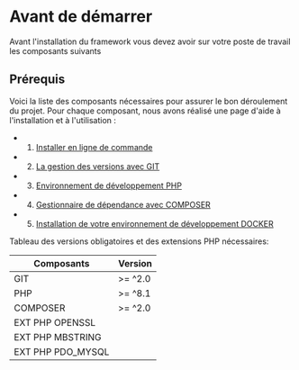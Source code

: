 # Avant de démarrer

Avant l'installation du framework vous devez avoir sur votre poste de travail les composants suivants

## Prérequis

Voici la liste des composants nécessaires pour assurer le bon déroulement du projet. Pour chaque composant, nous avons réalisé une page d'aide à l'installation et à l'utilisation :

- 1. [Installer en ligne de commande](fr-command-line.md)
- 2. [La gestion des versions avec GIT](fr-git.md)
- 3. [Environnement de développement PHP](fr-php.md)
- 4. [Gestionnaire de dépendance avec COMPOSER](fr-composer.md)
- 5. [Installation de votre environnement de développement DOCKER](fr-docker.md)


Tableau des versions obligatoires et des extensions PHP nécessaires:

| Composants        | Version |
|-------------------|---------|
| GIT               | >= ^2.0 |
| PHP               | >= ^8.1 |
| COMPOSER          | >= ^2.0 |
| EXT PHP OPENSSL   |  |
| EXT PHP MBSTRING  |  |
| EXT PHP PDO_MYSQL |  |